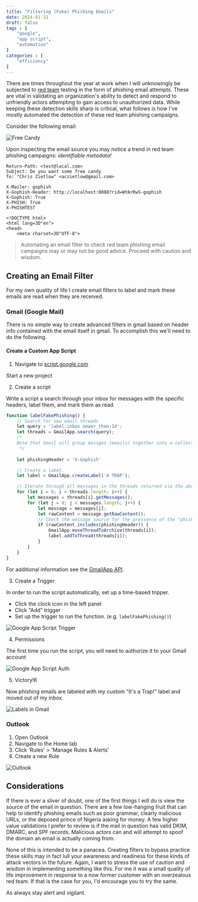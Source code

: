 ```yaml
---
title: "Filtering (Fake) Phishing Emails"
date: 2024-01-31
draft: false
tags : [
    "google",
    "app script",
    "automation"
]
categories : [
    "efficiency"
]
---
```


There are times throughout the year at work when I will unknowingly be subjected to [red team](https://en.wikipedia.org/wiki/Red_team) testing in the form of phishing email attempts. These are vital in validating an organization's ability to detect and respond to unfriendly actors attempting to gain access to unauthorized data. While keeping these detection skills sharp is critical, what follows is how I've mostly automated the detection of these red team phishing campaigns.

Consider the following email:

![Free Candy](../../../images/blogs/email/phishing-email.png)

Upon inspecting the email source you may notice a trend in red team phishing campaigns: *identifiable metadata!*

```
Return-Path: <test@local.com>
Subject: Do you want some free candy
To: "Chris Zietlow" <aczietlow@gmail.com>

X-Mailer: gophish
X-Gophish-Header: http://localhost:8080?rid=WYArRwS-gophish	
X-Gophish: True
X-PHISH: True
X-PHISHTEST

<!DOCTYPE html>
<html lang=3D"en">
<head>
    <meta charset=3D"UTF-8">
```

> Automating an email filter to check red team phishing email campaigns may or may not be good advice. Proceed with caution and wisdom.
 
## Creating an Email Filter

For my own quality of life I create email filters to label and mark these emails are read when they are received.

### Gmail (Google Mail)

There is no simple way to create advanced filters in gmail based on header info contained with the email itself in gmail. To accomplish this we'll need to do the following.

#### Create a Custom App Script

1. Navigate to [script.google.com](https://script.google.com/home)

Start a new project

2. Create a script

Write a script a search through your inbox for messages with the specific headers, label them, and mark them as read.

```javascript
function labelFakePhishing() {
    // Search for new email threads
    let query = 'label:inbox newer_than:1d';
    let threads = GmailApp.search(query);
    /* 
    Note that Gmail will group messges (emails) together into a collection under a single subject line referred to as a "thread"
     */
    
    let phishingHeader = 'X-Gophish'

    // Create a label.
    let label = GmailApp.createLabel('A TRAP');

    // Iterate through all messages in the threads returned via the above query.
    for (let i = 0; i < threads.length; i++) {
        let messages = threads[i].getMessages();
        for (let j = 0; j < messages.length; j++) {
            let message = messages[j];
            let rawContent = message.getRawContent();
            // Check the message source for the pressence of the "phishingHeader"
            if (rawContent.includes(phishingHeader)) {
                GmailApp.moveThreadToArchive(threads[i]);
                label.addToThread(threads[i]);
            }
        }
    }
}
```

For additional information see the [GmailApp API](https://developers.google.com/apps-script/reference/gmail/gmail-app).

3. Create a Trigger

In order to run the script automatically, set up a time-based tripper.

* Click the clock icon in the left panel
* Click "Add" trigger
* Set up the trigger to run the function. (e.g. `labelFakePhishing()`)

![Google App Script Trigger](../../../images/blogs/email/app-script-trigger.png)

4. Permissions

The first time you run the script, you will need to authorize it to your Gmail account

![Google App Script Auth](../../../images/blogs/email/app-script-auth.png)

5. Victory!K

Now phishing emails are labeled with my custom "It's a Trap!" label and moved out of my inbox.

![Labels in Gmail](../../../images/blogs/email/gmail-email-label.png)

### Outlook

1. Open Outlook
2. Navigate to the Home tab
3. Click 'Rules' > 'Manage Rules & Alerts'
4. Create a new Rule

![Outlook](../../../images/blogs/email/outlook.webp)

## Considerations

If there is ever a sliver of doubt, one of the first things I will do is view the source of the email in question. There are a few low-hanging fruit that can help to identify phishing emails such as poor grammar, clearly malicious URLs, or the deposed prince of Nigeria asking for money. A few higher value validations I prefer to review is if the mail in question has valid DKIM, DMARC, and SPF records. Malicious actors can and will attempt to spoof the domain an email is actually coming from.

None of this is intended to be a panacea. Creating filters to bypass practice these skills may in fact lull your awareness and readiness for these kinds of attack vectors in the future. Again, I want to stress the use of caution and wisdom in implementing something like this. For me it was a small quality of life improvement in response to a now former customer with an overzealous red team. If that is the case for you, I'd encourage you to try the same. 

As always stay alert and vigilant. 


